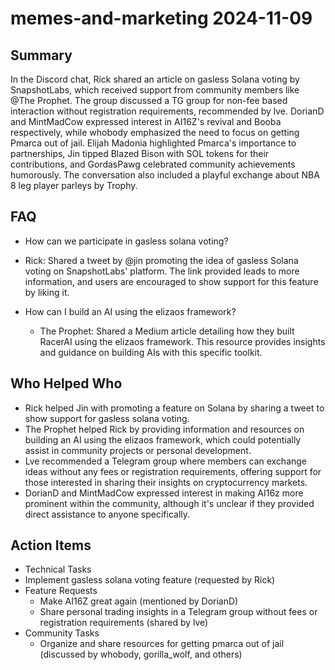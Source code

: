 # memes-and-marketing 2024-11-09

## Summary

In the Discord chat, Rick shared an article on gasless Solana voting by SnapshotLabs, which received support from community members like @The Prophet. The group discussed a TG group for non-fee based interaction without registration requirements, recommended by lve. DorianD and MintMadCow expressed interest in AI16Z's revival and Booba respectively, while whobody emphasized the need to focus on getting Pmarca out of jail. Elijah Madonia highlighted Pmarca's importance to partnerships, Jin tipped Blazed Bison with SOL tokens for their contributions, and GordasPawg celebrated community achievements humorously. The conversation also included a playful exchange about NBA 8 leg player parleys by Trophy.

## FAQ

- How can we participate in gasless solana voting?
- Rick: Shared a tweet by @jin promoting the idea of gasless Solana voting on SnapshotLabs' platform. The link provided leads to more information, and users are encouraged to show support for this feature by liking it.

- How can I build an AI using the elizaos framework?
    - The Prophet: Shared a Medium article detailing how they built RacerAI using the elizaos framework. This resource provides insights and guidance on building AIs with this specific toolkit.

## Who Helped Who

- Rick helped Jin with promoting a feature on Solana by sharing a tweet to show support for gasless solana voting.
- The Prophet helped Rick by providing information and resources on building an AI using the elizaos framework, which could potentially assist in community projects or personal development.
- Lve recommended a Telegram group where members can exchange ideas without any fees or registration requirements, offering support for those interested in sharing their insights on cryptocurrency markets.
- DorianD and MintMadCow expressed interest in making AI16z more prominent within the community, although it's unclear if they provided direct assistance to anyone specifically.

## Action Items

- Technical Tasks
- Implement gasless solana voting feature (requested by Rick)
- Feature Requests
    - Make AI16Z great again (mentioned by DorianD)
    - Share personal trading insights in a Telegram group without fees or registration requirements (shared by lve)
- Community Tasks
    - Organize and share resources for getting pmarca out of jail (discussed by whobody, gorilla_wolf, and others)
